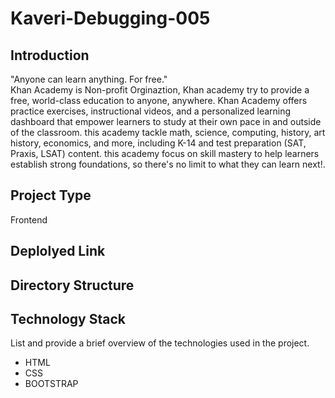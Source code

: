 # Kaveri-Debugging-005

## Introduction
"Anyone can learn anything. For free."<br>
Khan Academy is Non-profit Orginaztion, Khan academy try to provide a free, world-class education to anyone, anywhere. Khan Academy offers practice exercises, instructional videos, and a personalized learning dashboard that empower learners to study at their own pace in and outside of the classroom. this academy tackle math, science, computing, history, art history, economics, and more, including K-14 and test preparation (SAT, Praxis, LSAT) content. this academy focus on skill mastery to help learners establish strong foundations, so there's no limit to what they can learn next!. 

## Project Type
Frontend

## Deplolyed Link

## Directory Structure

## Technology Stack
List and provide a brief overview of the technologies used in the project.

   - HTML
   - CSS
   - BOOTSTRAP

